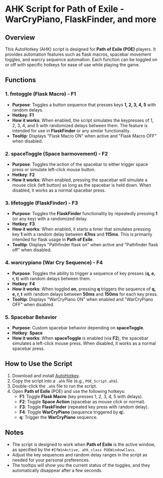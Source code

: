 
# AHK Script for Path of Exile - WarCryPiano, FlaskFinder, and more

## Overview
This AutoHotkey (AHK) script is designed for **Path of Exile (POE)** players. It provides automation features such as flask macros, spacebar movement toggles, and warcry sequence automation. Each function can be toggled on or off with specific hotkeys for ease of use while playing the game.

## Functions

### 1. **fmtoggle (Flask Macro)** - **F1**
   - **Purpose**: Toggles a button sequence that presses keys **1, 2, 3, 4, 5** with random delays.
   - **Hotkey**: **F1**
   - **How it works**: When enabled, the script simulates the keypresses of 1, 2, 3, 4, and 5 with randomized delays between them. The feature is intended for use in **FlaskFinder** or any similar functionality.
   - **Tooltip**: Displays "Flask Macro ON" when active and "Flask Macro OFF" when disabled.

### 2. **spaceToggle (Space barmovement)** - **F2**
   - **Purpose**: Toggles the action of the spacebar to either trigger space press or simulate left-click mouse button.
   - **Hotkey**: **F2**
   - **How it works**: When enabled, pressing the spacebar will simulate a mouse click (left button) as long as the spacebar is held down. When disabled, it works as a normal spacebar press.

### 3. **lifetoggle (FlaskFinder)** - **F3**
   - **Purpose**: Toggles the **FlaskFinder** functionality by repeatedly pressing **1** (or any key) with a randomized delay.
   - **Hotkey**: **F3**
   - **How it works**: When enabled, it starts a timer that simulates pressing key **1** with a random delay between **47ms** and **115ms**. This is primarily intended for flask usage in **Path of Exile**.
   - **Tooltip**: Displays "Pathfinder flask on" when active and "Pathfinder flask off" when disabled.

### 4. **warcrypiano (War Cry Sequence)** - **F4**
   - **Purpose**: Toggles the ability to trigger a sequence of key presses (**q, e, r, t**) with random delays between them.
   - **Hotkey**: **F4**
   - **How it works**: When toggled **on**, pressing **q** triggers the sequence of **q, e, r, t** with random delays between **50ms** and **150ms** for each key press.
   - **Tooltip**: Displays "WarCryPiano ON" when enabled and "WarCryPiano OFF" when disabled.

### 5. **Spacebar Behavior**
   - **Purpose**: Custom spacebar behavior depending on **spaceToggle**.
   - **Hotkey**: **Space**
   - **How it works**: When **spaceToggle** is enabled (via **F2**), the spacebar simulates a left-click mouse press. When disabled, it works as a normal spacebar press.

## How to Use the Script
1. Download and install [AutoHotkey](https://www.autohotkey.com/).
2. Copy the script into a `.ahk` file (e.g., `POE_Script.ahk`).
3. Double-click the `.ahk` file to run the script.
4. Open **Path of Exile** (POE) and use the following hotkeys:
   - **F1**: Toggle **Flask Macro** (key presses 1, 2, 3, 4, 5 with delays).
   - **F2**: Toggle **Space Action** (spacebar as mouse click or normal).
   - **F3**: Toggle **FlaskFinder** (repeated key press with random delay).
   - **F4**: Toggle **WarCryPiano** (sequence triggered by **q**).
   - **q**: Trigger the **WarCryPiano** sequence.

## Notes
- The script is designed to work when **Path of Exile** is the active window, as specified by the `#IfWinActive, ahk_class POEWindowClass`.
- Adjust the key sequences and random delay ranges in the script as needed for your personal preferences.
- The tooltips will show you the current status of the toggles, and they automatically disappear after a few seconds.
